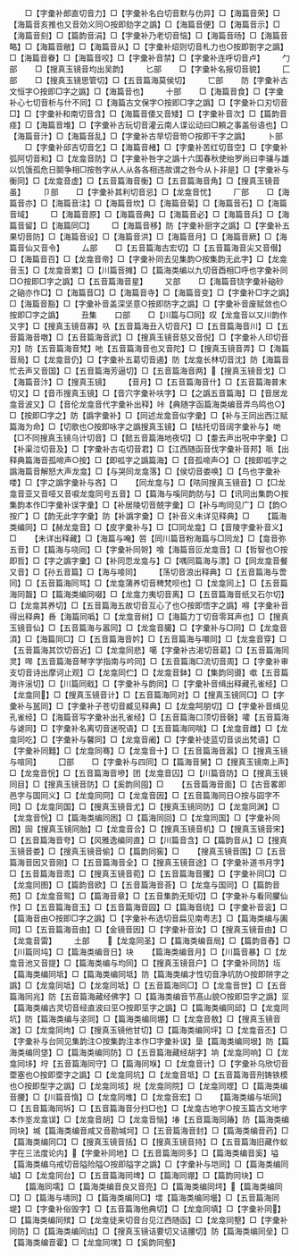 <!-- { "loadSidebar": true } -->
　　□【字彚补郎直切音力】□【字彚补名白切音默与仂异】□【海篇音荣】□【海篇音亥推也又音効义同○按即劾字之譌】□【海篇音便】□【海篇音示】□【海篇音刻】□【篇韵音涓】□【字彚补乃老切音恼】□【海篇音旸】□【海篇音略】□【海篇音敝】□【海篇音从】□【字彚补炤则切音札力也○按即劄字之譌】□【海篇音眷】□【海篇音咬】□【字彚补音禁】□【字彚补连呼切音卢】
　　勹部
　　□【搜真玉镜音均出吴韵】
　　匕部
　　□【字彚补名报切音貌】
　　匚部
　　□【搜真玉镜思管切】□【五音篇海莫侯切】
　　匸部
　　防【字彚补古文恒字○按即□字之譌】□【海篇音也】
　　十部
　　□【海篇音食】□【字彚补心七切音析与什不同】□【海篇古文保字○按即□字之譌】□【字彚补口刃切音□】□【字彚补和南切音含】□【海篇音倭又音矮】□【字彚补音次】□【篇韵音痉】□【海篇音堆】□【字彚补古玩切音灌云南人谍讼动曰□頼之事盖俗语也】□【海篇音汁】□【海篇音乱】□【字彚补古旱切音笴○按即干字之譌】
　　卜部
　　□【字彚补邱吉切音乞】□【海篇音楮】□【字彚补苦红切音空】□【字彚补弧阿切音和】□【龙龛音防】□【字彚补咎字之譌十六国春秋使绐罗尚曰李骧与雄以饥饿孤危日鬬争相□按咎字从人从各各相违故谓之咎今从卜非是】□【字彚补与衡同】□【龙龛音虚】□【五音篇海音衡】□【五音篇海音角】□【搜真玉镜音虽】
　　卩部
　　□【字彚补其利切音忌】□【龙龛音忧】
　　厂部
　　□【海篇音亦】□【海篇音注】□【海篇音坎】□【海篇音菊】□【海篇音石】□【海篇音域】
　　□【海篇音原】□【海篇音典】□【海篇音必】□【海篇音兵】□【海篇音留】□【海篇同□】
　　□【海篇音移】防【字彚补厨字之譌】□【字彚补五果切音防】□【海篇音设】□【海篇音洪】□【海篇音月】□【海篇音厥】□【海篇音仙又音令】
　　厶部
　　□【五音篇海古宏切】□【五音篇海音尖又音僣】□【海篇音百】□【龙龛音帝】□【字彚补同去见集韵○按集韵无此字】□【龙龛音玉】□【龙龛音累】□【川篇音摊】□【篇海类编以九切音酉相□呼也字彚补同□○按即□字之譌】□【五音篇海音星】
　　又部
　　□【海篇音铙字彚补硇砂之硇亦作□】□【海篇音□】□【海篇音寺】□【海篇音变】□【字彚补□字之譌】□【海篇音豁】□【字彚补音盖深坚意○按即防字之譌】□【字彚补音废赋敛也○按即□字之譌】
　　丑集
　　口部
　　□【川篇与□同】叹【龙龛音以又川韵作又字】□【搜真玉镜音寡】叺【五音篇海丑入切音尺】□【五音篇海音川】□【五音篇海音噭】□【五音篇海音武】□【搜真玉镜音慈又音倪】□【字彚补人印切音刃】防【五音篇海音梵】吔【五音篇海音也又音陀】□【搜真玉镜音弄】□【海篇音局】□【龙龛音仍】□【字彚补五葛切音遏】防【龙龛长林切音沈】防【海篇音忙去声又音国】□【五音篇海芳逼切】□【五音篇海音两】【搜真玉镜音戈】□【海篇音汴】□【搜真玉镜】
　　【音月】□【五音篇海音什】□【五音篇海普末切又】□【音币搜真玉镜】□【音穴字彚补呋字】□【之譌五音篇海】□【音居龙龛音波又】□【音伦龙龛音代字彚补出释】咔【典随字函篇海类编音弄鸟鸣也○】□【按即□字之】防【譌字彚补】□【同述龙龛音似字彚】□【补与王同出西江赋篇海为命】□【切歌也○按即咏字之譌搜真玉镜】□【枯托切音阔字彚补与】哋【□不同搜真玉镜乌计切音】□【懿五音篇海地夜切】□【耋去声出呪中字彚】□【补渠泣切音及】□【字彚补古屯切音君】□【江西随函音伐字彚补音邦】哌【出释典篇海音孤啼声○按】□【即呱字之譌篇海】□【音孤啼声○】□【按即呱字之譌海篇音解怒大声龙龛】□【与哭同龙龛落】□【侯切音娄唤】□【鸟也字彚补喽】□【字之譌字彚补与吝】□
　　【同龙龛与】□【呿同搜真玉镜音】□【□龙龛音亚又音哑又音唳龙龛同号五音】□【篇海与嗘同韵防与】□【讯同出集韵○按集韵本作□字彚补误字彚】□【补居陵切音兢字彚】□【补与呴同见广】□【韵○按广】□【韵无此字字彚】防【补譌字彚】□【补音义未详见释典】□
　　【篇海类编同】□【赫龙龛音】□【皮字彚补与】□【□同龙龛】□【音陵字彚补音义】□
　　【未详出释藏】□【海篇与唵】啠【同川篇音粉海篇与□同龙】□【龛音弥五音】□【篇海与哓同】□【字彚补同哿】喰【海篇音叵龙龛音】□【哲智也○按即哲】□【字之譌字彚】□【补同恧龙龛与】□【喁同篇海与漂】□【同龙龛音餐又音】□【孙五音篇】□【海与唼同】
　　【荡切音浪出释典】□【五音篇海与啻同】□【五音篇海同骂】□【龙龛蒲养切音稗梵呗也】□【龙龛同上】□【五音篇海同齧】□【篇海类编同啜】□【龙龛力夷切音离】□【五音篇海音纸又石尔切】□【龙龛其养切】□【五音篇海五故切音互心了也○按即悟字之譌】嘚【字彚补音得出释典】噕【海篇同噅】□【龙龛音树】□【海篇力丁切音零耳声也】□【搜真玉镜音仙】□【五音篇海与嚣同】□【龙龛音臈】□【字彚补与□同】□【龙龛音湏】□【海篇同□】□【五音篇海音妗】□【五音篇海与噮同】□【龙龛音穿】□【五音篇海其饮切音近】□【龙龛同悲】噶【字彚补古渴切音葛】□【五音篇海同灵】噖【五音篇海音琴字学指南与吟同】□【五音篇海□流切音周】□【字彚补审支切音诗出摩诃止观】□【龙龛同伫】□【龙龛音鉢】□【集韵同噵】噷【五音篇海许滛切】□【川篇同戢】□【字彚补与韵同】□【字彚补音缉出释藏孔雀经】□【龙龛同】□【搜真玉镜音计】□【五音篇海同对】□【搜真玉镜同□】□【字彚补与嚚同】□【字彚补子苍切音臧见释典】□【龙龛呵朋切】□【字彚补音缉见孔雀经】□【海篇音写字彚补出孔雀经】□【五音篇海口顶切音磬】嚯【五音篇海与谑同】□【字彚补名离切音迷呪语】□【五音篇海同喘】□【龙龛音雌】□【龙龛同吃】□【字彚补与馨同】□【龙龛音阇】□【字彚补徒蓝切音谈出梵语】□【字彚补同囏】□【龙龛同骞】□【龙龛音十】□【五音篇海音嚣】□【搜真玉镜与喧同】
　　囗部
　　□【字彚补与四同】□【篇海音舅】□【搜真玉镜南上声】□【龙龛音恱】□【五音篇海音墋】团【龙龛音囚】□【川篇音防】□【搜真玉镜同目】□【搜真玉镜音防】□【奚韵同囤】□
　　【五音篇海音面】□【古音畧即邑字与国同义】□【龙龛同冏】□【龙龛音因】□【五音篇海同日○按与囩字不同】□【龙龛同国】□【搜真玉镜音尤】□【搜真玉镜同防】□【龙龛同渊】□【龙龛音恱】□【篇海类编同囦】□【篇海同回】□【龙龛同国】□【字彚补同囦】囼【搜真玉镜同胎】□【龙龛音合】□【搜真玉镜音机】□【搜真玉镜音宋】□【五音篇海音夸】□【风雅逸编同直】□【川篇音含】□【篇韵音从】□【搜真玉镜音娄】□【搜真玉镜音偷】□【篇韵同窖】□
　　【搜真玉镜音围】□【五音篇海音因又音刚】□【五音篇海音全】□【搜真玉镜音途】□【字彚补道书月字】□【五音篇海音乖】□【搜真玉镜音菀】□【五音篇海音玃】□【字彚补同□】□【龙龛同图】□【篇韵音欧】□【五音篇海音荅】□【龙龛与国同】□【篇韵音苑】□【龙龛音鸳】□【篇海音章】□【五音集韵无矩切】□【字彚补与看同臞仙作】□【五音篇海音玉】□【五音篇海音园】□【篇海音绕】□【字彚补音衮】□【篇海音由○按即□字之譌】□【字彚补布选切音扁见南粤志】□【篇海类编与圔同】□【五音篇海音由】□【金镜音因】□【字彚补音汝】□【搜真玉镜音由】□【龙龛音雷】
　　土部
　　【龙龛同圣】□【篇海类编音局】□【篇韵音舂】□【川篇同坉】□【篇海类编音日】块
　　【篇海类编音月】□【川篇音暴】□【龙龛音池又音提】□【篇海类编与均同】□【搜真玉镜音户】□【字彚补同防】坘【篇海类编同坻】□【篇海类编同坻】防【篇海类编才性切音净坑防○按即阱字之譌】□【龙龛同坻】□【龙龛同坻】□【五音篇海同□】□【龙龛音世】□【五音篇海同兆】防【五音篇海藏经佛字】□【篇海类编音节髙山貌○按即岊字之譌】坙【篇海类编古灵切音经直波曰巠○按即巠字之譌】□【篇海类编同邱】□【龙龛同坑】防【篇海类编与垐同】□【篇海类编同堋】□【龙龛音敖】□【搜真玉镜音泼】□【龙龛同坸】□【搜真玉镜他甘切】□【篇海类编同坪】□【龙龛音丕】□【字彚补与台同见集韵注○按集韵注本作□字彚补误】垦【篇海类编同垠】防【篇海类编同垡】□【篇海类编同防】□【五音篇海藏经胡字】垧【龙龛同响】□【龙龛同垑】垨【五音篇海同守】□【篇海同堢】□【龙龛音计】□【字彚补乌欣切音垔塞也○按即垔字之譌】□【龙龛同坑】□【龙龛音坻】□【五音篇海音刑铸铁模也○按即型字之譌】□【龙龛同垓】堄【龙龛同院】□【龙龛同堽】□【篇海类编音腰】□【川篇音惰】□【龙龛同堆】□【龙龛音宏】□
　　【篇海类编与坻同】□【五音篇海同坼】□【五音篇海音分扫□也】□【龙龛古地字○按玉篇古文地字本作埊龙龛误】□【龙龛音胡】□【龙龛音恼】堾【五音篇海同踳】防【篇海类编同块】堿【篇海类编音咸又音勘堿坷】□【五音篇海音封】□【篇海类编音药】□【篇海类编同□】□【搜真玉镜音括】□【搜真玉镜音持】□【五音篇海旧藏作蚁字在三法度论内】【字彚补同地】□【五音篇海同多】□【篇海类编音奚】塧【篇海类编乌戒切音隘险隘○按即隘字之譌】□【字彚补与垲同】□【篇海类编同塷】□【龙龛同台】□【五音篇海同埤】□【篇海同堋】□【篇韵同块】□
　　【篇海同壖】□【篇海类编音良又音亮】□【篇海类编同堮】【篇海类编同□】□【篇海与壔同】□【篇海类编同□】墵【篇海类编同壜】□【五音篇海同堤】□【字彚补俗毁字】□【五音篇海他典切】□【龙龛同填】□【字彚补同】□【篇海类编同殡】□【龙龛徒来切音台见江西随函】□【龙龛同墼】□【字彚补同防】□【篇海类编同凷】□【搜真玉镜诘要切又诘腰切】防【篇海类编同垒】□【篇海类编音霍】□【龙龛同墣】□【奚韵同壑】
